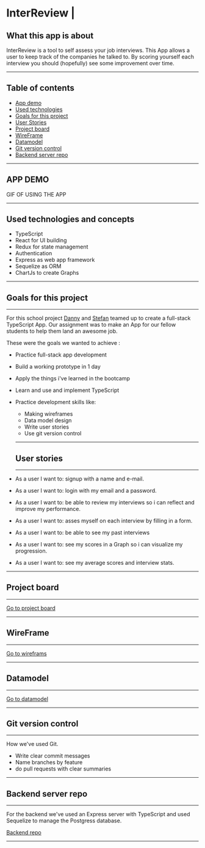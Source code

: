 # InterReview |

## What this app is about

InterReview is a tool to self assess your job interviews.
This App allows a user to keep track of the companies he talked to.
By scoring yourself each interview you should (hopefully) see some improvement over time.

---

## Table of contents

- [App demo](#APP-DEMO)
- [Used technologies](#Used-technologies-and-concepts)
- [Goals for this project](#Goals-for-this-project)
- [User Stories](#User-stories)
- [Project board](#Project-board)
- [WireFrame](#Wireframe)
- [Datamodel](#Datamodel)
- [Git version control](#Git-version-control)
- [Backend server repo](#Backend-server-repo)

---

## APP DEMO

GIF OF USING THE APP

---

## Used technologies and concepts

- TypeScript
- React for UI building
- Redux for state management
- Authentication
- Express as web app framework
- Sequelize as ORM
- ChartJs to create Graphs

---

## Goals for this project

---

For this school project [Danny](https://github.com/DannyS-stack) and [Stefan](https://github.com/tonyaap/) teamed up to create a full-stack TypeScript App. Our assignment was to make an App for our fellow students to help them land an awesome job.

These were the goals we wanted to achieve : 

- Practice full-stack app development
- Build a working prototype in 1 day
- Apply the things i've learned in the bootcamp
- Learn and use and implement TypeScript
- Practice development skills like:

  - Making wireframes
  - Data model design
  - Write user stories
  - Use git version control

  ***

  ## User stories

  ***

- As a user I want to: signup with a name and e-mail.
- As a user I want  to: login with my email and a password.
- As a user I want to: be able to review my interviews so i can reflect and improve my performance.
- As a user I want to: asses myself on each interview by filling in a form.
- As a user I want to: be able to see my past interviews
- As a user I want to: see my scores in a Graph so i can visualize my progression.
- As a user I want to: see my average scores and interview stats.

---

## Project board

---

[Go to project board](https://github.com/DannyS-stack/InterReview-frontend/projects/1)

---

## WireFrame

---

[Go to wireframs]()

---

## Datamodel

---

[Go to datamodel](https://dbdiagram.io/d/5f96a8143a78976d7b79291f)

---

## Git version control

---

How we've used Git.

- Write clear commit messages
- Name branches by feature
- do pull requests with clear summaries

---

## Backend server repo

---

For the backend we've used an Express server with TypeScript and used Sequelize to manage the Postgress database.

[Backend repo](https://github.com/DannyS-stack/InterReview-backend)

---
